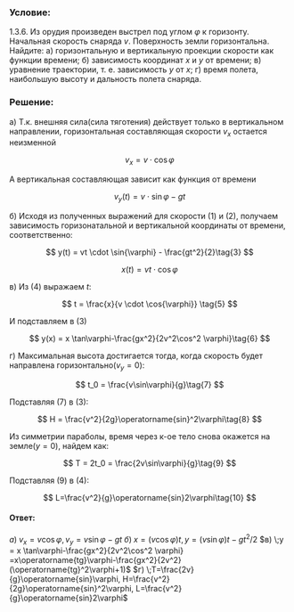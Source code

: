 ###  Условие:

$1.3.6.$ Из орудия произведен выстрел под углом $\varphi$ к горизонту. Начальная скорость снаряда $v$. Поверхность земли горизонтальна. Найдите:
а) горизонтальную и вертикальную проекции скорости как функции времени;
б) зависимость координат $x$ и $y$ от времени;
в) уравнение траектории, т. е. зависимость $y$ от $x$;
г) время полета, наибольшую высоту и дальность полета снаряда.

###  Решение:

а) Т.к. внешняя сила(сила тяготения) действует только в вертикальном направлении, горизонтальная составляющая скорости $v_x$ остается неизменной

$$
v_x = v \cdot \cos{\varphi}\tag{1}
$$

А вертикальная составляющая зависит как функция от времени

$$
v_y(t) = v \cdot \sin{\varphi} - gt\tag{2}
$$

б) Исходя из полученных выражений для скорости $(1)$ и $(2)$, получаем зависимость горизонатальной и вертикальной координаты от времени, соответственно:

$$
y(t) = vt \cdot \sin{\varphi} - \frac{gt^2}{2}\tag{3}
$$

$$
x(t) = vt \cdot \cos{\varphi}\tag{4}
$$

в) Из $(4)$ выражаем $t$:

$$
t = \frac{x}{v \cdot \cos{\varphi}} \tag{5}
$$

И подставляем в $(3)$

$$
y(x) = x \tan\varphi-\frac{gx^2}{2v^2\cos^2 \varphi}\tag{6}
$$

г) Максимальная высота достигается тогда, когда скорость будет направлена горизонтально($v_y = 0$):

$$
t_0 = \frac{v\sin\varphi}{g}\tag{7}
$$

Подставляя $(7)$ в $(3)$:

$$
H = \frac{v^2}{2g}\operatorname{sin}^2\varphi\tag{8}
$$

Из симметрии параболы, время через к-ое тело снова окажется на земле$(y = 0)$, найдем как:

$$
T = 2t_0 = \frac{2v\sin\varphi}{g}\tag{9}
$$

Подставляя $(9)$ в $(4)$:

$$
L=\frac{v^2}{g}\operatorname{sin}2\varphi\tag{10}
$$

####  Ответ:

$a) \;v_x= v\cos\varphi, v_y = v\sin\varphi-gt$
$б)\; x = (v\cos\varphi)t, y = (v\sin{\varphi})t - gt^2/2$
$в) \;y = x \tan\varphi-\frac{gx^2}{2v^2\cos^2 \varphi} =x\operatorname{tg}\varphi-\frac{gx^2}{2v^2}(\operatorname{tg}^2\varphi+1)$
$г) \;T=\frac{2v}{g}\operatorname{sin}\varphi, H=\frac{v^2}{2g}\operatorname{sin}^2\varphi, L=\frac{v^2}{g}\operatorname{sin}2\varphi$
